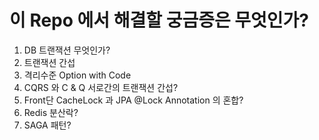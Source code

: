 # 이 Repo 에서 해결할 궁금증은 무엇인가?

1. DB 트랜잭션 무엇인가?
2. 트랜잭션 간섭
3. 격리수준 Option with Code
4. CQRS 와 C & Q 서로간의 트랜잭션 간섭?
5. Front단 CacheLock 과 JPA @Lock Annotation 의 혼합?
6. Redis 분산락?
7. SAGA 패턴?
